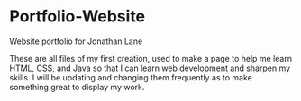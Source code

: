 # Portfolio-Website
Website portfolio for Jonathan Lane

These are all files of my first creation, used to make a page to help me learn HTML, CSS, and Java so that I can learn web development and sharpen my skills. I will be updating and changing them frequently as to make something great to display my work.
